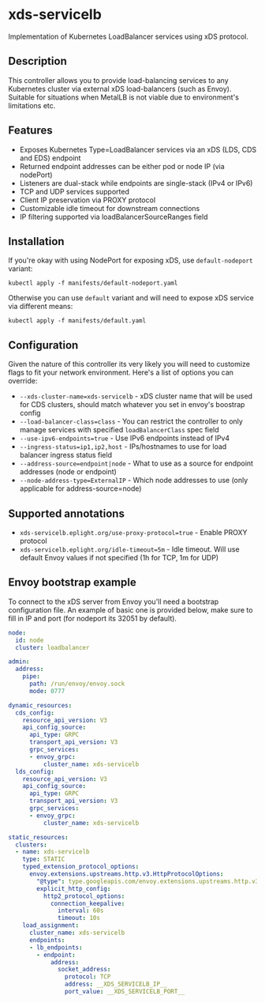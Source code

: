 # xds-servicelb

Implementation of Kubernetes LoadBalancer services using xDS protocol.

## Description

This controller allows you to provide load-balancing services to any Kubernetes cluster via external xDS load-balancers (such as Envoy).
Suitable for situations when MetalLB is not viable due to environment's limitations etc.

## Features
 
 - Exposes Kubernetes Type=LoadBalancer services via an xDS (LDS, CDS and EDS) endpoint
 - Returned endpoint addresses can be either pod or node IP (via nodePort)
 - Listeners are dual-stack while endpoints are single-stack (IPv4 or IPv6)
 - TCP and UDP services supported
 - Client IP preservation via PROXY protocol
 - Customizable idle timeout for downstream connections
 - IP filtering supported via loadBalancerSourceRanges field
## Installation

If you're okay with using NodePort for exposing xDS, use `default-nodeport` variant:

```
kubectl apply -f manifests/default-nodeport.yaml
```

Otherwise you can use `default` variant and will need to expose xDS service via different means:

```
kubectl apply -f manifests/default.yaml
```

## Configuration

Given the nature of this controller its very likely you will need to customize flags to fit your network environment. Here's a list of options you can override:

- `--xds-cluster-name=xds-servicelb` - xDS cluster name that will be used for CDS clusters, should match whatever you set in envoy's boostrap config
- `--load-balancer-class=class` - You can restrict the controller to only manage services with specified `loadBalancerClass` spec field
- `--use-ipv6-endpoints=true` - Use IPv6 endpoints instead of IPv4
- `--ingress-status=ip1,ip2,host` - IPs/hostnames to use for load balancer ingress status field
- `--address-source=endpoint|node` - What to use as a source for endpoint addresses (node or endpoint)
- `--node-address-type=ExternalIP` - Which node addresses to use (only applicable for address-source=node)

## Supported annotations

- `xds-servicelb.eplight.org/use-proxy-protocol=true` - Enable PROXY protocol
- `xds-servicelb.eplight.org/idle-timeout=5m` - Idle timeout. Will use default Envoy values if not specified (1h for TCP, 1m for UDP)

## Envoy bootstrap example

To connect to the xDS server from Envoy you'll need a bootstrap configuration file. An example of basic one is provided below, make sure to fill in IP and port (for nodeport its 32051 by default).

```yaml
node:
  id: node
  cluster: loadbalancer

admin:
  address:
    pipe:
      path: /run/envoy/envoy.sock
      mode: 0777

dynamic_resources:
  cds_config:
    resource_api_version: V3
    api_config_source:
      api_type: GRPC
      transport_api_version: V3
      grpc_services:
      - envoy_grpc:
          cluster_name: xds-servicelb
  lds_config:
    resource_api_version: V3
    api_config_source:
      api_type: GRPC
      transport_api_version: V3
      grpc_services:
      - envoy_grpc:
          cluster_name: xds-servicelb

static_resources:
  clusters:
  - name: xds-servicelb
    type: STATIC
    typed_extension_protocol_options:
      envoy.extensions.upstreams.http.v3.HttpProtocolOptions:
        "@type": type.googleapis.com/envoy.extensions.upstreams.http.v3.HttpProtocolOptions
        explicit_http_config:
          http2_protocol_options:
            connection_keepalive:
              interval: 60s
              timeout: 10s
    load_assignment:
      cluster_name: xds-servicelb
      endpoints:
      - lb_endpoints:
        - endpoint:
            address:
              socket_address:
                protocol: TCP
                address: __XDS_SERVICELB_IP__
                port_value: __XDS_SERVICELB_PORT__

```

